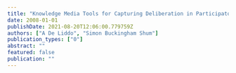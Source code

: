 ```yaml
---
title: "Knowledge Media Tools for Capturing Deliberation in Participatory Spatial Planning"
date: 2008-01-01
publishDate: 2021-08-20T12:06:00.779759Z
authors: ["A De Liddo", "Simon Buckingham Shum"]
publication_types: ["0"]
abstract: ""
featured: false
publication: ""
---
```


